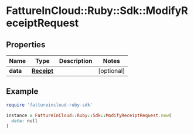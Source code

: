 # FattureInCloud::Ruby::Sdk::ModifyReceiptRequest

## Properties

| Name | Type | Description | Notes |
| ---- | ---- | ----------- | ----- |
| **data** | [**Receipt**](Receipt.md) |  | [optional] |

## Example

```ruby
require 'fattureincloud-ruby-sdk'

instance = FattureInCloud::Ruby::Sdk::ModifyReceiptRequest.new(
  data: null
)
```

